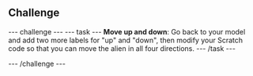 ## Challenge

--- challenge --- --- task --- **Move up and down**: Go back to your model and add two more labels for "up" and "down", then modify your Scratch code so that you can move the alien in all four directions. --- /task ---

--- /challenge ---
